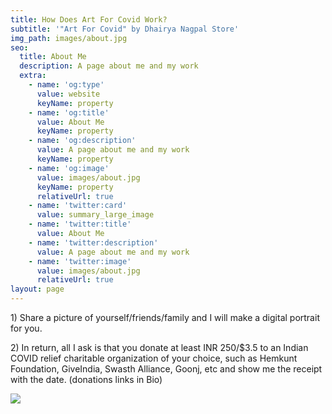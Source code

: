 ```yaml
---
title: How Does Art For Covid Work?
subtitle: '"Art For Covid" by Dhairya Nagpal Store'
img_path: images/about.jpg
seo:
  title: About Me
  description: A page about me and my work
  extra:
    - name: 'og:type'
      value: website
      keyName: property
    - name: 'og:title'
      value: About Me
      keyName: property
    - name: 'og:description'
      value: A page about me and my work
      keyName: property
    - name: 'og:image'
      value: images/about.jpg
      keyName: property
      relativeUrl: true
    - name: 'twitter:card'
      value: summary_large_image
    - name: 'twitter:title'
      value: About Me
    - name: 'twitter:description'
      value: A page about me and my work
    - name: 'twitter:image'
      value: images/about.jpg
      relativeUrl: true
layout: page
---
```

1\) Share a picture of yourself/friends/family and I will make a digital portrait for you.

2\) In return, all I ask is that you donate at least INR 250/$3.5 to an Indian COVID relief charitable organization of your choice, such as Hemkunt Foundation, GiveIndia, Swasth Alliance, Goonj, etc and show me the receipt with the date. (donations links in Bio)


![](images/unique-thyme.png)
